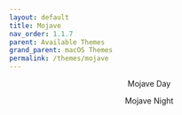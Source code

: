 ```yaml
---
layout: default
title: Mojave
nav_order: 1.1.7
parent: Available Themes
grand_parent: macOS Themes
permalink: /themes/mojave
---
```


<p align="center">Mojave Day</p>
<p align="center">Mojave Night</p>